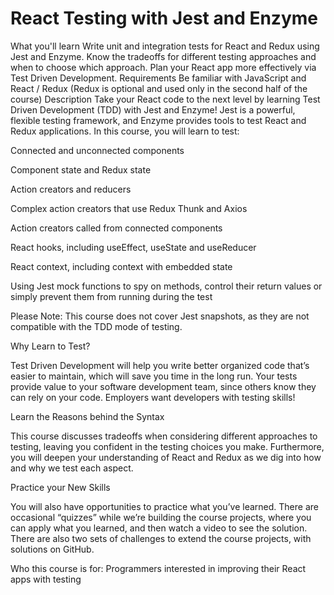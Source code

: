 <h1>React Testing with Jest and Enzyme</h1>

What you'll learn
Write unit and integration tests for React and Redux using Jest and Enzyme.
Know the tradeoffs for different testing approaches and when to choose which approach.
Plan your React app more effectively via Test Driven Development.
Requirements
Be familiar with JavaScript and React / Redux (Redux is optional and used only in the second half of the course)
Description
Take your React code to the next level by learning Test Driven Development (TDD) with Jest and Enzyme! Jest is a powerful, flexible testing framework, and Enzyme provides tools to test React and Redux applications. In this course, you will learn to test:

Connected and unconnected components

Component state and Redux state

Action creators and reducers

Complex action creators that use Redux Thunk and Axios

Action creators called from connected components

React hooks, including useEffect, useState and useReducer

React context, including context with embedded state

Using Jest mock functions to spy on methods, control their return values or simply prevent them from running during the test

Please Note: This course does not cover Jest snapshots, as they are not compatible with the TDD mode of testing.

Why Learn to Test?

Test Driven Development will help you write better organized code that’s easier to maintain, which will save you time in the long run. Your tests provide value to your software development team, since others know they can rely on your code. Employers want developers with testing skills!

Learn the Reasons behind the Syntax

This course discusses tradeoffs when considering different approaches to testing, leaving you confident in the testing choices you make. Furthermore, you will deepen your understanding of React and Redux as we dig into how and why we test each aspect.

Practice your New Skills

You will also have opportunities to practice what you’ve learned. There are occasional “quizzes” while we’re building the course projects, where you can apply what you learned, and then watch a video to see the solution. There are also two sets of challenges to extend the course projects, with solutions on GitHub. 

Who this course is for:
Programmers interested in improving their React apps with testing
